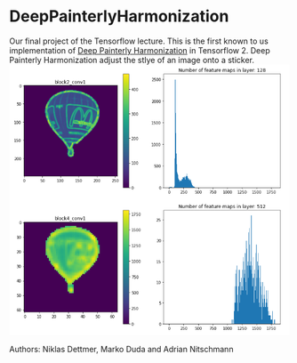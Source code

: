 # DeepPainterlyHarmonization
Our final project of the Tensorflow lecture. This is the first known to us implementation of [Deep Painterly Harmonization](https://arxiv.org/abs/1804.03189) in Tensorflow 2. Deep Painterly Harmonization adjust the stlye of an image onto a sticker. ![blub](https://github.com/drduda/DeepPainterlyHarmonization/blob/master/images/detailed_graphics.png)


Authors: Niklas Dettmer, Marko Duda and Adrian Nitschmann

